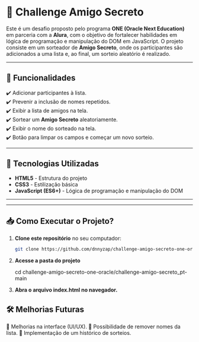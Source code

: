 # 🎉 Challenge Amigo Secreto 

Este é um desafio proposto pelo programa **ONE (Oracle Next Education)** em parceria com a **Alura**, com o objetivo de fortalecer habilidades em lógica de programação e manipulação do DOM em JavaScript. O projeto consiste em um sorteador de **Amigo Secreto**, onde os participantes são adicionados a uma lista e, ao final, um sorteio aleatório é realizado.

---

## 📌 Funcionalidades

✔️ Adicionar participantes à lista.  
✔️ Prevenir a inclusão de nomes repetidos.  
✔️ Exibir a lista de amigos na tela.  
✔️ Sortear um **Amigo Secreto** aleatoriamente.  
✔️ Exibir o nome do sorteado na tela.  
✔️ Botão para limpar os campos e começar um novo sorteio.  

---

## 🚀 Tecnologias Utilizadas

- **HTML5** - Estrutura do projeto  
- **CSS3** - Estilização básica  
- **JavaScript (ES6+)** - Lógica de programação e manipulação do DOM  

---


---

## 📥 Como Executar o Projeto?

1. **Clone este repositório** no seu computador:
   ```sh
   git clone https://github.com/dnnyzap/challenge-amigo-secreto-one-oracle.git
2. **Acesse a pasta do projeto**

   cd challenge-amigo-secreto-one-oracle/challenge-amigo-secreto_pt-main
3. **Abra o arquivo index.html no navegador.**

 ##  🛠 Melhorias Futuras
🔹 Melhorias na interface (UI/UX).
🔹 Possibilidade de remover nomes da lista.
🔹 Implementação de um histórico de sorteios.


